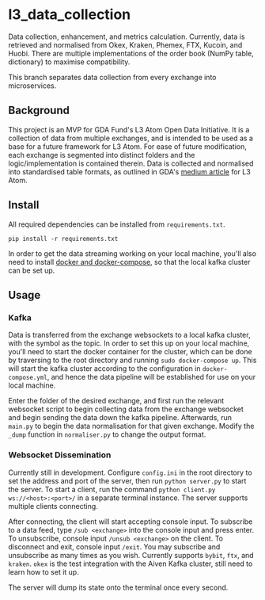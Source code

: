 # l3_data_collection
Data collection, enhancement, and metrics calculation. Currently, data is retrieved and normalised from Okex, Kraken, Phemex, FTX, Kucoin, and Huobi. There are multiple implementations of the order book (NumPy table, dictionary) to maximise compatibility.

This branch separates data collection from every exchange into microservices. 

## Background
This project is an MVP for GDA Fund's L3 Atom Open Data Initiative. It is a collection of data from multiple exchanges, and is intended to be used as a base for a future framework for L3 Atom. For ease of future modification, each exchange is segmented into distinct folders and the logic/implementation is contained therein. Data is collected and normalised into standardised table formats, as outlined in GDA's [medium article](https://gdafund.medium.com/open-crypto-data-initiative-1e096ccbf0e6) for L3 Atom.
## Install

All required dependencies can be installed from `requirements.txt`.
```
pip install -r requirements.txt
```

In order to get the data streaming working on your local machine, you'll also need to install [docker and docker-compose](https://docs.docker.com/desktop/windows/install/), so that the local kafka cluster can be set up.
## Usage
### Kafka
Data is transferred from the exchange websockets to a local kafka cluster, with the symbol as the topic. In order to set this up on your local machine, you'll need to start the docker container for the cluster, which can be done by traversing to the root directory and running `sudo docker-compose up`. This will start the kafka cluster according to the configuration in `docker-compose.yml`, and hence the data pipeline will be established for use on your local machine.

Enter the folder of the desired exchange, and first run the relevant websocket script to begin collecting data from the exchange websocket and begin sending the data down the kafka pipeline. Afterwards, run `main.py` to begin the data normalisation for that given exchange. Modify the `_dump` function in `normaliser.py` to change the output format.

### Websocket Dissemination
Currently still in development. Configure `config.ini` in the root directory to set the address and port of the server, then run `python server.py` to start the server. To start a client, run the command `python client.py ws://<host>:<port>/` in a separate terminal instance. The server supports multiple clients connecting.

After connecting, the client will start accepting console input. To subscribe to a data feed, type `/sub <exchange>` into the console input and press enter. To unsubscribe, console input `/unsub <exchange>` on the client. To disconnect and exit, console input `/exit`. You may subscribe and unsubscribe as many times as you wish. Currently supports `bybit`, `ftx`, and `kraken`. `okex` is the test integration with the Aiven Kafka cluster, still need to learn how to set it up.

The server will dump its state onto the terminal once every second.